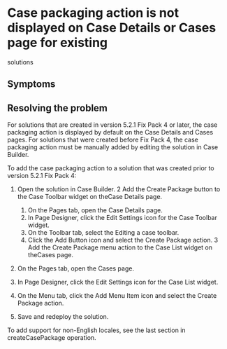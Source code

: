 # Case packaging action is not displayed on Case Details or Cases page for existing
solutions

## Symptoms

## Resolving the problem

For solutions that are created in version 5.2.1 Fix Pack 4 or later, the case packaging action is
displayed by default on the Case Details and Cases pages. For solutions that were created before Fix
Pack 4, the case packaging action must be manually added by editing the solution in Case Builder.

To add the case packaging action to a solution that was created prior to version 5.2.1 Fix Pack
4:

1. Open the solution in Case Builder.
2 Add the Create Package button to the Case Toolbar widget on theCase Details page.
    1. On the Pages tab, open the Case Details page.
    2. In Page Designer, click the Edit Settings icon for the Case Toolbar
widget.
    3. On the Toolbar tab, select the Editing a case
toolbar.
    4. Click the Add Button icon and select the Create
Package action.
3 Add the Create Package menu action to the Case List widget on theCases page.

1. On the Pages tab, open the Cases page.
2. In Page Designer, click the Edit Settings icon for the Case List
widget.
3. On the Menu tab, click the Add Menu Item icon and
select the Create Package action.
4. Save and redeploy the solution.

To add support for non-English locales, see the last section in createCasePackage operation.